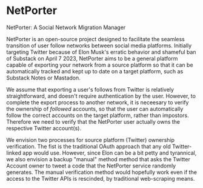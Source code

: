 # NetPorter
NetPorter: A Social Network Migration Manager

NetPorter is an open-source project designed to facilitate the seamless transition of user follow networks between social media platforms. Initially targeting Twitter because of Elon Musk's erratic behavior and shameful ban of Substack on April 7 2023, NetPorter aims to be a general platform capable of exporting your network from a source platform so that it can be automatically tracked and kept up to date on a target platform, such as Substack Notes or Mastadon. 

We assume that exporting a user's follows from Twitter is relatively straightforward, and doesn't require authentication by the user. However, to complete the export process to another network, it is neceesary to verify the ownership of *followed* accounts, so that the user can automatically follow the correct accounts on the target platform, rather than impostors. Therefore we need to verify that the NetPorter user actually owns the respective Twitter account(s).

We envision two processes for source platform (Twitter) ownership verification. The fist is the traditional OAuth approach that any old Twitter-linked app would use. However, since Elon can be a bit petty and tyrannical, we also envision a backup "manual" method method that asks the Twitter Account owner to tweet a code that the NetPorter service randomly generates. The manual verification method would hopefully work even if the access to the Twitter APIs is rescinded, by traditional web-scraping means.
